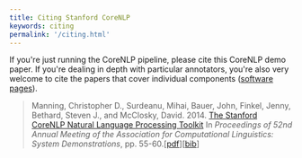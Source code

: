 ```yaml
---
title: Citing Stanford CoreNLP
keywords: citing
permalink: '/citing.html'
---
```


If you're just running the CoreNLP pipeline, please cite this CoreNLP
demo paper. If you're dealing in depth with particular annotators,
you're also very welcome to cite the papers that cover individual
components ([software pages](http://nlp.stanford.edu/software/index.shtml)).

> Manning, Christopher D., Surdeanu, Mihai, Bauer, John, Finkel, Jenny, Bethard, Steven J., and  McClosky, David. 2014. [The Stanford CoreNLP Natural Language Processing Toolkit](http://nlp.stanford.edu/pubs/StanfordCoreNlp2014.pdf) In *Proceedings of 52nd Annual Meeting of the Association for Computational Linguistics: System Demonstrations*, pp. 55-60.\[[pdf](http://nlp.stanford.edu/pubs/StanfordCoreNlp2014.pdf)\]\[[bib](http://nlp.stanford.edu/pubs/StanfordCoreNlp2014.bib)\]

